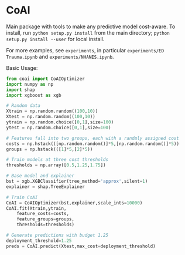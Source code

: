 # CoAI

Main package with tools to make any predictive model cost-aware.
To install, run `python setup.py install` from the main directory; `python setup.py install --user` for local install.

For more examples, see `experiments`, in particular `experiments/ED Trauma.ipynb` and `experiments/NHANES.ipynb`.

Basic Usage:
```python
from coai import CoAIOptimizer
import numpy as np
import shap
import xgboost as xgb

# Random data
Xtrain = np.random.random((100,10))
Xtest = np.random.random((100,10))
ytrain = np.random.choice([0,1],size=100)
ytest = np.random.choice([0,1],size=100)

# Features fall into two groups, each with a randmly assigned cost
costs = np.hstack(([np.random.random()]*5,[np.random.random()]*5))
groups = np.hstack(([1]*5,[2]*5))

# Train models at three cost thresholds
thresholds = np.array([0.5,1.25,1.75])

# Base model and explainer
bst = xgb.XGBClassifier(tree_method='approx',silent=1)
explainer = shap.TreeExplainer

# Train CoAI
CoAI = CoAIOptimizer(bst,explainer,scale_ints=10000)
CoAI.fit(Xtrain,ytrain,
    feature_costs=costs,
    feature_groups=groups,
    thresholds=thresholds)

# Generate predictions with budget 1.25
deployment_threshold=1.25
preds = CoAI.predict(Xtest,max_cost=deployment_threshold)
```
